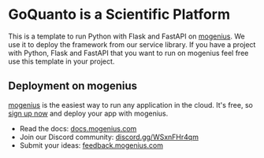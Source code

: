 # GoQuanto is a Scientific  Platform 
This is a template to run Python with Flask and FastAPI on [mogenius](https://mogenius.com). We use it to deploy the framework from our service library. If you have a project with Python, Flask and FastAPI that you want to run on mogenius feel free use this template in your project.
## Deployment on mogenius
[mogenius](https://mogenius.com) is the easiest way to run any application in the cloud. It's free, so [sign up now](https://studio.mogenius.com/user/registration) and deploy your app with mogenius.
- Read the docs: [docs.mogenius.com](https://docs.mogenius.com)
- Join our Discord community: [discord.gg/WSxnFHr4qm](https://discord.gg/WSxnFHr4qm)
- Submit your ideas: [feedback.mogenius.com](https://feedback.mogenius.com)
